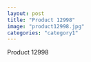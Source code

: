 ```yaml
---
layout: post
title: "Product 12998"
image: "product12998.jpg"
categories: "category1"
---
```

Product 12998
